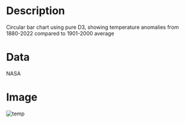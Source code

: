 # Description
Circular bar chart using pure D3, showing temperature anomalies from 1880-2022 compared to 1901-2000 average

# Data
NASA

# Image
![temp](https://github.com/jhjanicki/d3_vanilla_circular_bar/assets/6565011/5afbc32d-c183-4ed4-a4ea-dc6ee9188eb3)
